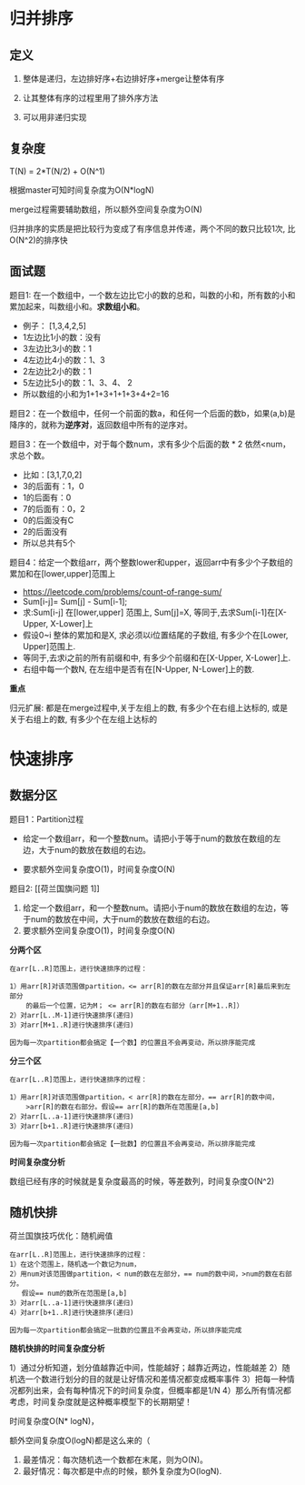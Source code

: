 # 归并排序

## 定义

1. 整体是递归，左边排好序+右边排好序+merge让整体有序

2. 让其整体有序的过程里用了排外序方法

3. 可以用非递归实现

## 复杂度

T(N) = 2*T(N/2) + O(N^1)

根据master可知时间复杂度为O(N*logN)

merge过程需要辅助数组，所以额外空间复杂度为O(N)

归并排序的实质是把比较行为变成了有序信息并传递，两个不同的数只比较1次, 比O(N^2)的排序快

## 面试题

题目1: 在一个数组中，一个数左边比它小的数的总和，叫数的小和，所有数的小和累加起来，叫数组小和。**求数组小和**。

- 例子： [1,3,4,2,5]
- 1左边比1小的数：没有
- 3左边比3小的数：1
- 4左边比4小的数：1、3
- 2左边比2小的数：1
- 5左边比5小的数：1、3、4、 2
- 所以数组的小和为1+1+3+1+1+3+4+2=16 

题目2：在一个数组中，任何一个前面的数a，和任何一个后面的数b，如果(a,b)是降序的，就称为**逆序对**，返回数组中所有的逆序对。

题目3：在一个数组中，对于每个数num，求有多少个后面的数 * 2 依然<num，求总个数。

- 比如：[3,1,7,0,2]
- 3的后面有：1，0
- 1的后面有：0
- 7的后面有：0，2
- 0的后面没有C
- 2的后面没有
- 所以总共有5个

题目4：给定一个数组arr，两个整数lower和upper，返回arr中有多少个子数组的累加和在[lower,upper]范围上

- https://leetcode.com/problems/count-of-range-sum/
- Sum[i-j]= Sum[j] - Sum[i-1];
- 求:Sum[i-j] 在[lower,upper] 范围上, Sum[j]=X, 等同于,去求Sum[i-1]在[X-Upper, X-Lower]上
- 假设0~i 整体的累加和是X, 求必须以i位置结尾的子数组, 有多少个在[Lower, Upper]范围上.
- 等同于,去求i之前的所有前缀和中, 有多少个前缀和在[X-Upper, X-Lower]上.
- 右组中每一个数N, 在左组中是否有在[N-Upper, N-Lower]上的数.

**重点**

归元扩展:  都是在merge过程中,关于左组上的数, 有多少个在右组上达标的, 或是关于右组上的数, 有多少个在左组上达标的

# 快速排序

## 数据分区

题目1：Partition过程

- 给定一个数组arr，和一个整数num。请把小于等于num的数放在数组的左边，大于num的数放在数组的右边。

- 要求额外空间复杂度O(1)，时间复杂度O(N) 


题目2: [[荷兰国旗问题 1]]

1. 给定一个数组arr，和一个整数num。请把小于num的数放在数组的左边，等于num的数放在中间，大于num的数放在数组的右边。
2. 要求额外空间复杂度O(1)，时间复杂度O(N) 

**分两个区**

```text
在arr[L..R]范围上，进行快速排序的过程：

1）用arr[R]对该范围做partition，<= arr[R]的数在左部分并且保证arr[R]最后来到左部分
    的最后一个位置，记为M； <= arr[R]的数在右部分（arr[M+1..R]）
2）对arr[L..M-1]进行快速排序(递归)
3）对arr[M+1..R]进行快速排序(递归)

因为每一次partition都会搞定【一个数】的位置且不会再变动，所以排序能完成
```

**分三个区**

```text
在arr[L..R]范围上，进行快速排序的过程：

1）用arr[R]对该范围做partition，< arr[R]的数在左部分，== arr[R]的数中间，
    >arr[R]的数在右部分。假设== arr[R]的数所在范围是[a,b]
2）对arr[L..a-1]进行快速排序(递归)
3）对arr[b+1..R]进行快速排序(递归)

因为每一次partition都会搞定【一批数】的位置且不会再变动，所以排序能完成
```

**时间复杂度分析**

数组已经有序的时候就是复杂度最高的时候，等差数列，时间复杂度O(N^2)

## 随机快排

荷兰国旗技巧优化：随机阙值

```text
在arr[L..R]范围上，进行快速排序的过程：
1）在这个范围上，随机选一个数记为num，
2）用num对该范围做partition，< num的数在左部分，== num的数中间，>num的数在右部分。
   假设== num的数所在范围是[a,b]
3）对arr[L..a-1]进行快速排序(递归)
4）对arr[b+1..R]进行快速排序(递归)

因为每一次partition都会搞定一批数的位置且不会再变动，所以排序能完成
```

**随机快排的时间复杂度分析**

1）通过分析知道，划分值越靠近中间，性能越好；越靠近两边，性能越差
2）随机选一个数进行划分的目的就是让好情况和差情况都变成概率事件
3）把每一种情况都列出来，会有每种情况下的时间复杂度，但概率都是1/N
4）那么所有情况都考虑，时间复杂度就是这种概率模型下的长期期望！

时间复杂度O(N* logN)，

额外空间复杂度O(logN)都是这么来的（

1. 最差情况：每次随机选一个数都在末尾，则为O(N)。
2. 最好情况：每次都是中点的时候，额外复杂度为O(logN).


